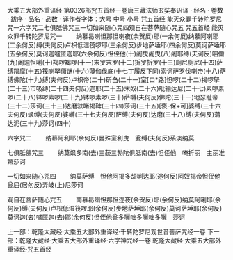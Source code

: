 大乘五大部外重译经·第0326部咒五首经一卷唐三藏法师玄奘奉诏译
· 经名 · 卷数 · 跋序
· 品名 · 品数 · 译作者字体：大号 中号 小号
咒五首经
能灭众罪千转陀罗尼咒一六字咒二七俱胝佛咒三一切如来随心咒四观自在菩萨随心咒五
咒五首经
能灭众罪千转陀罗尼咒一
　　纳慕曷喇怛那怛喇夜(余贺反)耶(一余何反)纳慕阿喇耶(二余何反)缚(夫何反)卢枳低湿筏啰耶(三余何反)步地萨埵耶(四余何反)莫诃萨埵耶(五余何反)莫诃迦嚧匿迦耶(六余何反)怛侄他(十)阇曳阇曳(八)阇耶缚(夫诃反)呬儞(九)阇逾怛唎(十)羯啰羯啰(十一)末罗末罗(十二)折罗折罗(十三)厕尼厕尼(十四)萨缚羯摩(十五)筏喇拏儞谜(十六)薄伽伐底(十七丁履反下同)索诃萨罗伐喇帝(十八)萨缚佛陀(十九)缚(夫何反)卢枳帝(二十)斫刍(二十一)室[口*路]怛啰(二十二)揭啰拏(二十三)市吸缚(二十四夫何反)迦耶(二十五)末奴(二十六)毗输达尼(二十七)素啰素啰(二十八)钵啰素啰(二十九)钵啰素啰(三十)萨嚩(夫何反)佛陀(三十一)地瑟耻帝(三十二)莎诃(三十三)达磨驮睹揭鞞(三十四)莎诃(三十五)[褒-保+可]婆缚(三十六夫何反)飒缚(夫何反)婆嚩(三十七夫何反)萨缚(夫何反)达磨(三十八)缚(夫何反)蒲达泥(三十九)莎诃(四十)

六字咒二
　　纳慕阿利耶(余何反)曼殊室利曳　瓮缚(夫何反)系淡纳莫

七俱胝佛咒三
　　纳莫飒多南(去)三藐三勃陀俱胝南(去)怛侄他　唵折丽　主丽准第莎诃

一切如来随心咒四
　　纳莫萨缚　怛他阿揭多颉唎达耶(途何反)阿奴揭帝怛侄他瓮屈(居勿反)弄岐(上)尼莎诃

观自在菩萨随心咒五
　　南慕曷喇怛那怛逻夜(余贺反)耶(余何反)纳莫阿唎耶(余何反)缚(夫何反)卢枳低湿筏啰耶(余何反)步地萨埵耶(余何反)莫诃萨埵耶(余何反)莫诃迦(去)嚧匿迦(去)耶(余何反)怛侄他瓮多囇咄多囇咄多囇　莎诃

上一部：乾隆大藏经·大乘五大部外重译经·千转陀罗尼观世音菩萨咒经一卷
下一部：乾隆大藏经·大乘五大部外重译经·六字神咒经一卷
乾隆大藏经·大乘五大部外重译经·咒五首经